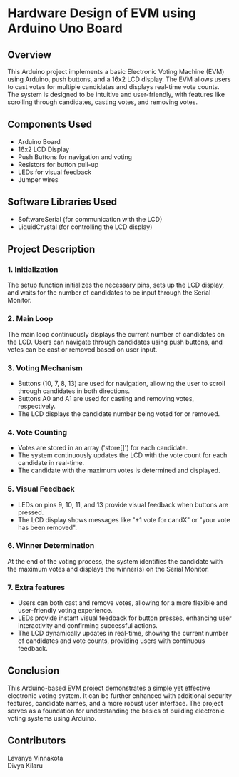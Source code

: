 
# Hardware Design of EVM using Arduino Uno Board


## Overview
This Arduino project implements a basic Electronic Voting Machine (EVM) using Arduino, push buttons, and a 16x2 LCD display. The EVM allows users to cast votes for multiple candidates and displays real-time vote counts. The system is designed to be intuitive and user-friendly, with features like scrolling through candidates, casting votes, and removing votes.
## Components Used

 * Arduino Board
 * 16x2 LCD Display
* Push Buttons for navigation and voting
* Resistors for button pull-up
* LEDs for visual feedback
* Jumper wires
## Software Libraries Used
* SoftwareSerial (for communication with the LCD)
* LiquidCrystal (for controlling the LCD display)
## Project Description
### 1. Initialization
The setup function initializes the necessary pins, sets up the LCD display, and waits for the number of candidates to be input through the Serial Monitor.
### 2. Main Loop
The main loop continuously displays the current number of candidates on the LCD. Users can navigate through candidates using push buttons, and votes can be cast or removed based on user input.
### 3. Voting Mechanism
* Buttons (10, 7, 8, 13) are used for navigation, allowing the user to scroll through candidates in both directions.
* Buttons A0 and A1 are used for casting and removing votes, respectively.
* The LCD displays the candidate number being voted for or removed.
### 4. Vote Counting
* Votes are stored in an array ('store[]') for each candidate.
* The system continuously updates the LCD with the vote count for each candidate in real-time.
* The candidate with the maximum votes is determined and displayed.
### 5. Visual Feedback
* LEDs on pins 9, 10, 11, and 13 provide visual feedback when buttons are pressed.
* The LCD display shows messages like "+1 vote for candX" or "your vote has been removed".
### 6. Winner Determination
At the end of the voting process, the system identifies the candidate with the maximum votes and displays the winner(s) on the Serial Monitor.
### 7. Extra features
* Users can both cast and remove votes, allowing for a more flexible and user-friendly voting experience.
* LEDs provide instant visual feedback for button presses, enhancing user interactivity and confirming successful actions.
* The LCD dynamically updates in real-time, showing the current number of candidates and vote counts, providing users with continuous feedback.
## Conclusion
This Arduino-based EVM project demonstrates a simple yet effective electronic voting system. It can be further enhanced with additional security features, candidate names, and a more robust user interface. The project serves as a foundation for understanding the basics of building electronic voting systems using Arduino.
## Contributors
Lavanya Vinnakota   
Divya Kilaru

